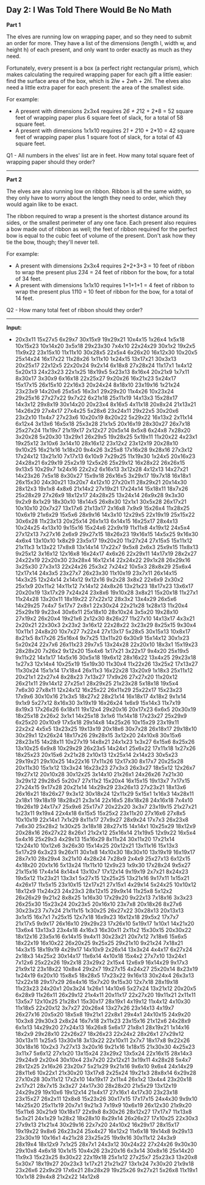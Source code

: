## Day 2: I Was Told There Would Be No Math

**Part 1**

The elves are running low on wrapping paper, and so they need to submit an order for more. They have a list of the dimensions (length l, width w, and height h) of each present, and only want to order exactly as much as they need.

Fortunately, every present is a box (a perfect right rectangular prism), which makes calculating the required wrapping paper for each gift a little easier: find the surface area of the box, which is 2*l*w + 2*w*h + 2*h*l. The elves also need a little extra paper for each present: the area of the smallest side.

For example:

- A present with dimensions 2x3x4 requires 2*6 + 2*12 + 2*8 = 52 square feet of wrapping paper plus 6 square feet of slack, for a total of 58 square feet.
- A present with dimensions 1x1x10 requires 2*1 + 2*10 + 2*10 = 42 square feet of wrapping paper plus 1 square foot of slack, for a total of 43 square feet.

Q1 - All numbers in the elves' list are in feet. How many total square feet of wrapping paper should they order?

---

**Part 2**

The elves are also running low on ribbon. Ribbon is all the same width, so they only have to worry about the length they need to order, which they would again like to be exact.

The ribbon required to wrap a present is the shortest distance around its sides, or the smallest perimeter of any one face. Each present also requires a bow made out of ribbon as well; the feet of ribbon required for the perfect bow is equal to the cubic feet of volume of the present. Don't ask how they tie the bow, though; they'll never tell.

For example:

 - A present with dimensions 2x3x4 requires 2+2+3+3 = 10 feet of ribbon to wrap the present plus 2*3*4 = 24 feet of ribbon for the bow, for a total of 34 feet.
 - A present with dimensions 1x1x10 requires 1+1+1+1 = 4 feet of ribbon to wrap the present plus 1*1*10 = 10 feet of ribbon for the bow, for a total of 14 feet.

Q2 - How many total feet of ribbon should they order?

---

**Input:**
- 20x3x11
15x27x5
6x29x7
30x15x9
19x29x21
10x4x15
1x26x4
1x5x18
10x15x23
10x14x20
3x5x18
29x23x30
7x4x10
22x24x29
30x1x2
19x2x5
11x9x22
23x15x10
11x11x10
30x28x5
22x5x4
6x26x20
16x12x30
10x20x5
25x14x24
16x17x22
11x28x26
1x11x10
1x24x15
13x17x21
30x3x13
20x25x17
22x12x5
22x20x24
9x2x14
6x18x8
27x28x24
11x17x1
1x4x12
5x20x13
24x23x23
22x1x25
18x19x5
5x23x13
8x16x4
20x21x9
1x7x11
8x30x17
3x30x9
6x16x18
22x25x27
9x20x26
16x21x23
5x24x17
15x17x15
26x15x10
22x16x3
20x24x24
8x18x10
23x19x16
1x21x24
23x23x9
14x20x6
25x5x5
16x3x1
29x29x20
11x4x26
10x23x24
29x25x16
27x27x22
9x7x22
6x21x18
25x11x19
14x13x3
15x28x17
14x3x12
29x8x19
30x14x20
20x23x4
8x16x5
4x11x18
20x8x24
21x13x21
14x26x29
27x4x17
27x4x25
5x28x6
23x24x11
29x22x5
30x20x6
23x2x10
11x4x7
27x23x6
10x20x19
8x20x22
5x29x22
16x13x2
2x11x14
6x12x4
3x13x6
16x5x18
25x3x28
21x1x5
20x16x19
28x30x27
26x7x18
25x27x24
11x19x7
21x19x17
2x12x27
20x5x14
8x5x8
6x24x8
7x28x20
3x20x28
5x20x30
13x29x1
26x29x5
19x28x25
5x19x11
11x20x22
4x23x1
19x25x12
3x10x6
3x14x10
28x16x12
23x12x2
23x12x19
20x28x10
9x10x25
16x21x16
1x18x20
9x4x26
3x25x8
17x16x28
9x28x16
27x3x12
17x24x12
13x21x10
7x17x13
6x10x9
7x29x25
11x19x30
1x24x5
20x16x23
24x28x21
6x29x19
25x2x19
12x5x26
25x29x12
16x28x22
26x26x15
9x13x5
10x29x7
1x24x16
22x2x2
6x16x13
3x12x28
4x12x13
14x27x21
14x23x26
7x5x18
8x30x27
15x9x18
26x16x5
3x29x17
19x7x18
16x18x1
26x15x30
24x30x21
13x20x7
4x12x10
27x20x11
28x29x21
20x14x30
28x12x3
19x1x8
4x8x6
21x14x2
27x19x21
17x24x14
15x18x11
18x7x26
25x28x29
27x26x9
18x12x17
24x28x25
13x24x14
26x9x28
9x3x30
9x2x9
8x1x29
18x30x10
18x14x5
26x8x30
12x1x1
30x5x28
26x17x21
10x10x10
20x7x27
13x17x6
21x13x17
2x16x8
7x9x9
15x26x4
11x28x25
10x6x19
21x6x29
15x5x6
28x9x16
14x3x10
12x29x5
22x19x19
25x15x22
30x6x28
11x23x13
20x25x14
26x1x13
6x14x15
16x25x17
28x4x13
10x24x25
4x13x10
9x15x16
15x24x6
22x9x19
11x11x8
4x19x12
24x5x4
27x12x13
7x27x16
2x6x9
29x27x15
18x26x23
19x16x15
14x5x25
9x16x30
4x6x4
13x10x10
1x8x29
23x5x17
19x20x20
11x27x24
27x15x5
15x11x12
21x11x3
1x13x22
17x8x8
13x14x14
17x22x7
9x5x8
2x6x3
25x9x15
11x8x13
9x25x12
3x16x12
12x16x8
16x24x17
4x6x26
22x29x11
14x17x19
28x2x27
24x22x19
22x20x30
23x28x4
16x12x14
22x24x22
29x1x28
26x29x16
3x25x30
27x3x13
22x24x26
25x3x2
7x24x2
10x5x3
28x8x29
25x6x4
12x17x14
24x3x5
23x27x7
26x23x30
11x10x19
23x7x11
26x14x15
14x3x25
12x24x14
2x14x12
9x12x16
9x2x28
3x8x2
22x6x9
2x30x2
25x1x9
20x11x2
14x11x12
7x14x12
24x8x26
13x21x23
18x17x23
13x6x17
20x20x19
13x17x29
7x24x24
23x8x6
19x10x28
3x8x21
15x20x18
11x27x1
11x24x28
13x20x11
18x19x22
27x22x12
28x3x2
13x4x29
26x5x6
14x29x25
7x4x7
5x17x7
2x8x1
22x30x24
22x21x28
1x28x13
11x20x4
25x29x19
9x23x4
30x6x11
25x18x10
28x10x24
3x5x20
19x28x10
27x19x2
26x20x4
19x21x6
2x12x30
8x26x27
11x27x10
14x13x17
4x3x21
2x20x21
22x30x3
2x23x2
3x16x12
22x28x22
3x23x29
8x25x15
9x30x4
10x11x1
24x8x20
10x7x27
7x22x4
27x13x17
5x28x5
30x15x13
10x8x17
8x21x5
8x17x26
25x16x4
9x7x25
13x11x20
6x30x9
15x14x12
30x1x23
5x20x24
22x7x6
26x11x23
29x7x5
13x24x28
22x20x10
18x3x1
15x19x23
28x28x20
7x26x2
9x12x20
15x4x6
1x17x21
3x22x17
9x4x20
25x19x5
9x11x22
14x1x17
14x5x16
30x5x18
19x6x12
28x16x22
13x4x25
29x23x18
1x27x3
12x14x4
10x25x19
15x19x30
11x30x4
11x22x26
13x25x2
17x13x27
11x30x24
15x1x14
17x18x4
26x11x3
16x22x28
13x20x9
1x18x3
25x11x12
20x21x1
22x27x4
8x28x23
7x13x27
17x9x26
27x27x20
11x20x12
26x21x11
29x14x12
27x25x1
28x29x25
21x23x28
5x18x18
19x5x4
7x6x30
27x8x11
12x24x12
16x25x22
26x11x29
25x22x17
15x23x23
17x9x6
30x10x16
21x3x5
18x27x2
28x21x14
16x18x17
4x18x2
9x1x14
9x1x9
5x27x12
8x16x30
3x19x19
16x26x24
1x6x9
15x14x3
11x7x19
8x19x3
17x26x26
6x18x11
19x12x4
29x20x16
20x17x23
6x6x5
20x30x19
18x25x18
2x26x2
3x1x1
14x25x18
3x1x6
11x14x18
17x23x27
25x29x9
6x25x20
20x10x9
17x5x18
29x14x8
14x25x26
10x15x29
23x19x11
22x2x2
4x5x5
13x23x25
19x13x19
20x18x6
30x7x28
26x18x17
29x18x10
30x29x1
12x26x24
18x17x26
29x28x15
3x12x20
24x10x8
30x15x6
28x23x15
14x28x11
10x27x19
14x8x21
24x1x23
1x3x27
6x15x6
8x25x26
13x10x25
6x9x8
10x29x29
26x23x5
14x24x1
25x6x22
17x11x18
1x27x26
18x25x23
20x15x6
2x21x28
2x10x13
12x25x14
2x14x23
30x5x23
29x19x21
29x10x25
14x22x16
17x11x26
12x17x30
8x17x7
20x25x28
20x11x30
15x1x12
13x3x24
16x23x23
27x3x3
26x3x27
18x5x12
12x26x7
19x27x12
20x10x28
30x12x25
3x14x10
21x26x1
24x26x26
7x21x30
3x29x12
29x28x5
5x20x7
27x11x2
15x20x4
16x15x15
19x13x7
7x17x15
27x24x15
9x17x28
20x21x14
14x29x29
23x26x13
27x23x21
18x13x6
26x16x21
18x26x27
9x3x12
30x18x24
12x11x29
5x15x1
1x16x3
14x28x11
2x18x1
19x18x19
18x28x21
2x3x14
22x16x5
28x18x28
24x16x18
7x4x10
19x26x19
24x17x7
25x9x6
25x17x7
20x22x20
3x3x7
23x19x15
21x27x21
1x23x11
9x19x4
22x4x18
6x15x5
15x25x2
23x11x20
27x16x6
27x8x5
10x10x19
22x14x1
7x1x29
8x11x17
27x9x27
28x9x24
17x7x3
26x23x8
7x6x30
25x28x2
1x30x25
3x18x18
28x27x15
14x14x1
10x25x29
18x12x9
20x28x16
26x27x22
8x26x1
21x2x12
25x16x14
21x19x5
12x9x22
16x5x4
5x4x16
25x29x3
4x29x13
15x16x29
8x11x24
30x11x20
17x21x14
12x24x10
10x12x6
3x26x30
15x14x25
20x12x21
13x11x16
15x13x3
5x17x29
6x3x23
9x26x11
30x1x8
14x10x30
18x30x10
13x19x19
16x19x17
28x7x10
28x29x4
3x21x10
4x28x24
7x28x9
2x4x9
25x27x13
6x12x15
4x18x20
20x1x16
5x13x24
11x11x10
12x9x23
1x9x30
17x28x24
9x5x27
21x15x16
17x4x14
8x14x4
13x10x7
17x12x14
9x19x19
2x7x21
8x24x23
19x5x12
11x23x21
13x3x1
5x27x15
12x25x25
13x21x16
9x17x11
1x15x21
4x26x17
11x5x15
23x10x15
12x17x21
27x15x1
4x29x14
5x24x25
10x10x12
18x12x9
11x24x23
24x23x3
28x12x15
29x9x14
11x25x8
5x12x2
26x26x29
9x21x2
8x8x25
1x16x30
17x29x20
9x22x13
7x18x16
3x3x23
26x25x30
15x23x24
20x23x5
20x16x10
23x7x8
20x18x26
8x27x6
30x23x23
7x7x24
21x11x15
1x30x25
26x27x22
30x28x13
20x13x13
3x1x15
16x7x1
7x25x15
12x7x18
16x9x23
16x12x18
29x5x2
17x7x7
21x17x5
9x9x17
26x16x10
29x29x23
17x26x10
5x19x17
1x10x1
14x21x20
13x6x4
13x13x3
23x4x18
4x16x3
16x30x11
2x11x2
15x30x15
20x30x22
18x12x16
23x5x16
6x14x15
9x4x11
30x23x21
20x7x12
7x18x6
15x6x5
18x22x19
16x10x22
26x20x25
9x25x25
29x21x10
9x21x24
7x18x21
14x3x15
18x19x19
4x29x17
14x10x9
2x26x14
13x3x24
4x4x17
6x27x24
2x18x3
14x25x2
30x14x17
11x6x14
4x10x18
15x4x2
27x7x10
13x24x1
7x12x6
25x22x26
19x2x18
23x29x2
2x15x4
12x6x9
16x14x29
9x17x3
21x9x12
23x18x22
10x8x4
29x2x7
19x27x15
4x24x27
25x20x14
8x23x19
1x24x19
6x20x10
15x8x5
18x28x5
17x23x22
9x16x13
30x24x4
26x3x13
12x22x18
29x17x29
26x4x16
15x7x20
9x15x30
12x7x18
28x19x18
11x23x23
24x20x1
20x3x24
1x26x1
14x10x6
5x27x24
13x21x12
20x20x5
6x28x9
11x26x11
26x29x12
21x4x11
20x11x17
22x27x20
19x11x21
2x11x11
13x5x7
12x10x25
21x28x1
15x30x17
28x19x1
4x19x12
11x4x12
4x10x30
11x18x5
22x20x12
3x7x27
20x26x4
13x27x26
23x14x13
4x19x7
26x27x16
20x5x20
18x5x8
19x21x1
22x8x1
29x4x1
24x10x15
24x9x20
10x3x8
29x30x3
2x8x24
16x7x18
2x11x23
23x15x16
21x12x6
24x28x9
6x1x13
14x29x20
27x24x13
16x26x8
5x6x17
21x8x1
28x19x21
1x14x16
18x2x9
29x28x10
22x26x27
18x26x23
22x24x2
28x26x1
27x29x12
30x13x11
1x25x5
13x30x18
3x13x22
22x10x11
2x7x7
18x17x8
9x22x26
30x18x16
10x2x3
7x27x13
3x20x16
9x21x16
1x18x15
21x30x30
4x25x23
3x11x7
5x6x12
27x1x20
13x15x24
23x29x2
13x5x24
22x16x15
28x14x3
29x24x9
2x20x4
30x10x4
23x7x20
22x12x21
3x19x11
4x28x28
5x4x7
28x12x25
2x16x26
23x20x7
5x21x29
9x21x16
9x6x10
9x6x4
24x14x29
28x11x6
10x22x1
21x30x20
13x17x8
2x25x24
19x21x3
28x8x14
6x29x28
27x10x28
30x11x12
17x2x10
14x19x17
2x11x4
26x1x2
13x4x4
23x20x18
2x17x21
28x7x15
3x3x27
24x17x30
28x28x20
21x5x29
13x12x19
24x29x29
19x10x6
19x12x14
21x4x17
27x16x1
4x17x30
23x23x18
23x15x27
26x2x11
12x8x8
15x23x26
30x17x15
17x17x15
24x4x30
9x9x10
14x25x20
25x11x19
20x7x1
9x21x3
7x19x9
10x6x19
26x12x30
21x9x20
15x11x6
30x21x9
10x18x17
22x9x8
8x30x26
28x12x27
17x17x7
11x13x8
5x3x21
24x1x29
1x28x2
18x28x10
8x29x14
26x26x27
17x10x25
22x30x3
27x9x13
21x21x4
30x29x16
22x7x20
24x10x2
16x29x17
28x15x17
19x19x22
9x8x6
26x23x24
25x4x27
16x12x2
11x6x18
19x14x8
9x29x13
23x30x19
10x16x1
4x21x28
23x25x25
19x9x16
30x11x12
24x3x9
28x19x4
18x12x9
7x1x25
28x7x1
24x3x12
30x24x22
27x24x26
9x30x30
29x10x8
4x6x18
10x1x15
10x4x26
23x20x16
6x3x14
30x8x16
25x14x20
11x9x3
15x23x25
8x30x22
22x19x18
25x1x12
27x25x7
25x23x3
13x20x8
5x30x7
18x19x27
20x23x3
1x17x21
21x21x27
13x1x24
7x30x20
21x9x18
23x26x6
22x9x29
17x6x21
28x28x29
19x25x26
9x27x21
5x26x8
11x19x1
10x1x18
29x4x8
21x2x22
14x12x8
